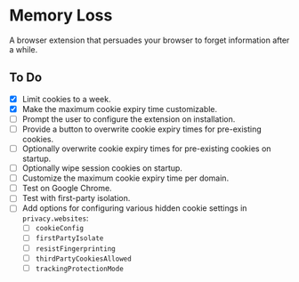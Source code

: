 # Memory Loss

A browser extension that persuades your browser to forget information after a while.

## To Do

- [x] Limit cookies to a week.
- [x] Make the maximum cookie expiry time customizable.
- [ ] Prompt the user to configure the extension on installation.
- [ ] Provide a button to overwrite cookie expiry times for pre-existing cookies.
- [ ] Optionally overwrite cookie expiry times for pre-existing cookies on startup.
- [ ] Optionally wipe session cookies on startup.
- [ ] Customize the maximum cookie expiry time per domain.
- [ ] Test on Google Chrome.
- [ ] Test with first-party isolation.
- [ ] Add options for configuring various hidden cookie settings in `privacy.websites`:
  - [ ] `cookieConfig`
  - [ ] `firstPartyIsolate`
  - [ ] `resistFingerprinting`
  - [ ] `thirdPartyCookiesAllowed`
  - [ ] `trackingProtectionMode`

